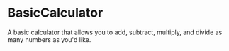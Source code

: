 # BasicCalculator
A basic calculator that allows you to add, subtract, multiply, and divide as many numbers as you'd like.
